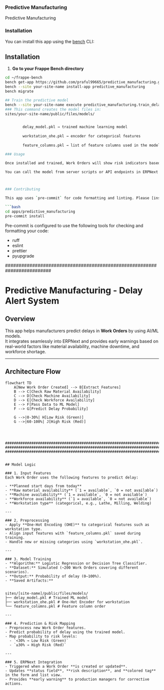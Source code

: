### Predictive Manufacturing

Predictive Manufacturing

### Installation

You can install this app using the [bench](https://github.com/frappe/bench) CLI:

## Installation

1. **Go to your Frappe Bench directory**
```bash
cd ~/frappe-bench
bench get-app https://github.com/praful99665/predictive_manufacturing.git
bench --site your-site-name install-app predictive_manufacturing
bench migrate

## Train the predictive model
bench --site your-site-name execute predictive_manufacturing.train_delay_model.train
### This command creates the model files in:
sites/your-site-name/public/files/models/


        delay_model.pkl → trained machine learning model
        
        workstation_ohe.pkl → encoder for categorical features
        
        feature_columns.pkl → list of feature columns used in the model

### Usage

Once installed and trained, Work Orders will show risk indicators based on the predictive model.

You can call the model from server scripts or API endpoints in ERPNext to get delay probabilities.



### Contributing

This app uses `pre-commit` for code formatting and linting. Please [install pre-commit](https://pre-commit.com/#installation) and enable it for this repository:

```bash
cd apps/predictive_manufacturing
pre-commit install
```

Pre-commit is configured to use the following tools for checking and formatting your code:

- ruff
- eslint
- prettier
- pyupgrade


#########################################################################


# Predictive Manufacturing - Delay Alert System

## Overview
This app helps manufacturers predict delays in **Work Orders** by using AI/ML models.  
It integrates seamlessly into ERPNext and provides early warnings based on real-world factors like material availability, machine downtime, and workforce shortage.

---

## Architecture Flow
```mermaid
flowchart TD
    A[New Work Order Created] --> B[Extract Features]
    B --> C[Check Raw Material Availability]
    C --> D[Check Machine Availability]
    D --> E[Check Workforce Availability]
    E --> F[Pass Data to ML Model]
    F --> G[Predict Delay Probability]

    G -->|0-30%| H[Low Risk (Green)]
    G -->|60-100%| J[High Risk (Red)]




#################################################################################
#################################################################################
#################################################################################


## Model Logic

### 1. Input Features
Each Work Order uses the following features to predict delay:

- **Planned start days from today**
- **Raw material availability** (`1 = available`, `0 = not available`)
- **Machine availability** (`1 = available`, `0 = not available`)
- **Workforce availability** (`1 = available`, `0 = not available`)
- **Workstation type** (categorical, e.g., Lathe, Milling, Welding)

---

### 2. Preprocessing
- Apply **One-Hot Encoding (OHE)** to categorical features such as workstation type.
- Align input features with `feature_columns.pkl` saved during training.
- Handle new or missing categories using `workstation_ohe.pkl`.

---

### 3. Model Training
- **Algorithm:** Logistic Regression or Decision Tree Classifier.
- **Dataset:** Simulated (~200 Work Orders covering different scenarios).
- **Output:** Probability of delay (0–100%).
- **Saved Artifacts:**


sites/[site-name]/public/files/models/
├── delay_model.pkl # Trained ML model
├── workstation_ohe.pkl # One-Hot Encoder for workstation
└── feature_columns.pkl # Feature column order

---

### 4. Prediction & Risk Mapping
- Preprocess new Work Order features.
- Predict probability of delay using the trained model.
- Map probability to risk levels:
  - `<30% → Low Risk (Green)`
  - `≥30% → High Risk (Red)`

---

### 5. ERPNext Integration
- Triggered when a Work Order **is created or updated**.
- Updates **status field**, **risk description**, and **colored tag** in the form and list view.
- Provides **early warning** to production managers for corrective actions.







